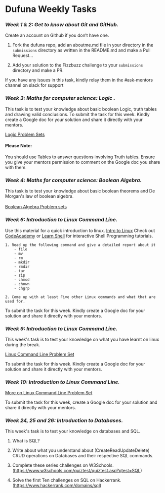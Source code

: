 # Dufuna Weekly Tasks

### *Week 1 & 2: Get to know about Git and GitHub.*

Create an account on Github if you don’t have one.

1. Fork the dufuna repo, add an aboutme.md file in your directory in the `submissions` directory as written in the README.md and make a Pull Request...

2. Add your solution to the Fizzbuzz challenge to your `submissions` directory and make a PR.

If you have any issues in this task, kindly relay them in the #ask-mentors channel on slack for support

### *Week 3: Maths for computer science: Logic .*

This task is to test your knowledge about basic boolean Logic, truth tables and drawing valid conclusions. 
To submit the task for this week. Kindly create a Google doc for your solution and share it directly with your mentors. 

[Logic Problem Sets](./weekly-tasks/week3-logic-problem-set.pdf)

#### Please Note:
  You should use Tables to answer questions involving Truth tables.
  Ensure you give your mentors permission to comment on the Google doc you share with them.

### *Week 4: Maths for computer science: Boolean Algebra.*
This task is to test your knowledge about basic boolean theorems and De Morgan's law of boolean algebra.<br><br>
[Boolean Algebra Problem sets](./weekly-tasks/Week4-Boolean-algebra-problem-set.pdf)

### *Week 6: Introduction to Linux Command Line.*

Use this material for a quick introduction to linux. [Intro to Linux](https://www.sheffield.ac.uk/polopoly_fs/1.13425!/file/IntroLinux.pdf)
Check out [CodeAcademy](https://www.codecademy.com/learn/learn-the-command-line) or [Learn Shell](http://www.learnshell.org) for interactive Shell Programming tutorials.

    1. Read up the following command and give a detailed report about it
        - file
        - mv
        - rm
        - mkdir
        - rmdir 
        - tar
        - zip
        - chmod
        - chown
        - chgrp

    2. Come up with at least Five other Linux commands and what that are used for.

To submit the task for this week. Kindly create a Google doc for your solution and share it directly with your mentors.

### *Week 9: Introduction to Linux Command Line.*

This week's task is to test your knowledge on what you have learnt on linux during the break. 

[Linux Command Line Problem Set](./weekly-tasks/Week-9-Linux-Command-Line-problem-set.pdf)

To submit the task for this week. Kindly create a Google doc for your solution and share it directly with your mentors.

### *Week 10: Introduction to Linux Command Line.* 

[More on Linux Command Line Problem Set](./weekly-tasks/Week_10_More%20on%20Linux%20Commands.pdf)

To submit the task for this week, create a Google doc for your solution and share it directly with your mentors.

### *Week 24, 25 and 26: Introduction to Databases.*

This week's task is to test your knowledge on databases and SQL.

  1. What is SQL?

  2. Write about what you understand about (CreateReadUpdateDelete) CRUD operations on Databases and their respective SQL commands.

  3. Complete these series challenges on W3Schools.(https://www.w3schools.com/quiztest/quiztest.asp?qtest=SQL)


  4. Solve the first Ten challenges on SQL on Hackerrank.(https://www.hackerrank.com/domains/sql)
